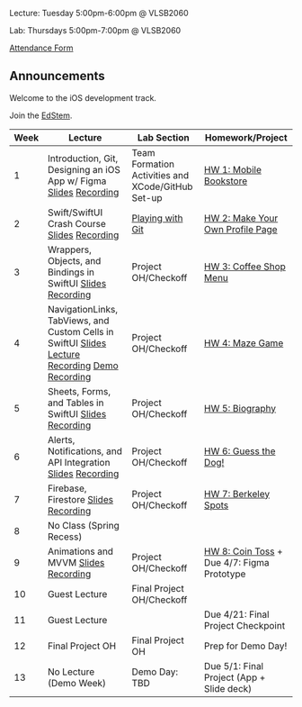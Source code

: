 Lecture: Tuesday 5:00pm-6:00pm @ VLSB2060

Lab: Thursdays 5:00pm-7:00pm @ VLSB2060

[Attendance Form](https://forms.gle/fZcaDStASixSnMiz7)

## Announcements

Welcome to the iOS development track.

Join the [EdStem](https://edstem.org/us/join/cw4Evx).

| Week | Lecture                                                                                                                                                                                                                                                                                                 | Lab Section                                       | Homework/Project                                  |
| ---- | ------------------------------------------------------------------------------------------------------------------------------------------------------------------------------------------------------------------------------------------------------------------------------------------------------- | ------------------------------------------------- | ------------------------------------------------- |
| 1    | Introduction, Git, Designing an iOS App w/ Figma [Slides](https://docs.google.com/presentation/d/1XNysgMNXDp1SQ-brEi6VXpvslDjAaCb-Ff4mEzl97gU/edit?usp=sharing) [Recording](https://youtu.be/EWQUF9ZkVwo)                                                                                               | Team Formation Activities and XCode/GitHub Set-up | [HW 1: Mobile Bookstore](/#/hw/ios/hw1)           |
| 2    | Swift/SwiftUI Crash Course [Slides](https://docs.google.com/presentation/d/195ObUWuP-sX3mCZpxWNBfUz9G0iaAD15yWLk9Zk3zFM/edit?usp=sharing) [Recording](https://youtu.be/e0PlOyde1BM)                                                                                                                     | [Playing with Git](/#/lab/ios/lab1)               | [HW 2: Make Your Own Profile Page](/#/hw/ios/hw2) |
| 3    | Wrappers, Objects, and Bindings in SwiftUI [Slides](https://docs.google.com/presentation/d/17MLVb17e9cwhlZnUGs-vNjXoGlrIfg54Eq_hGKVRO-U/edit?usp=sharing) [Recording](https://youtu.be/hxfpYZUMZnk)                                                                                                     | Project OH/Checkoff                               | [HW 3: Coffee Shop Menu](/#/hw/ios/hw3)           |
| 4    | NavigationLinks, TabViews, and Custom Cells in SwiftUI [Slides](https://docs.google.com/presentation/d/1ySBDc6uDeNfrIbNZDF5xSR4nYzImFHaWZQ5p8fqBKcw/edit?usp=share_link) [Lecture Recording](https://www.youtube.com/watch?v=xegPiD0oaz0) [Demo Recording](https://www.youtube.com/watch?v=MfGAkA8g0Lc) | Project OH/Checkoff                               | [HW 4: Maze Game](/#/hw/ios/hw4)                  |
| 5    | Sheets, Forms, and Tables in SwiftUI [Slides](https://docs.google.com/presentation/d/1zN28rT4tKRx-V4K9JD1kSI_YHk0FDXDYTIzhM1t-_8I/edit?usp=sharing) [Recording](https://youtu.be/xRYu3SiAHFs)                                                                                                           | Project OH/Checkoff                               | [HW 5: Biography](/#/hw/ios/hw5)                  |
| 6    | Alerts, Notifications, and API Integration [Slides](https://docs.google.com/presentation/d/13sQ4lIpJ3fNXQaeC0WOHgqpGyEm8gF10iZLt-p967W8/edit?usp=sharing) [Recording](https://youtu.be/q_ZLHcI6Wow)                                                                                                     | Project OH/Checkoff                               | [HW 6: Guess the Dog!](/#/hw/ios/hw6)             |
| 7    | Firebase, Firestore [Slides](https://docs.google.com/presentation/d/1r-oNpM56royNNyQB8AZX1f3OEuG64L_UD0jq68fmY4E/edit?usp=sharing) [Recording](https://www.youtube.com/watch?v=LjoXQkgP2gs)                                                                                                             | Project OH/Checkoff                               | [HW 7: Berkeley Spots](/#/hw/ios/hw7)             |
| 8    | No Class (Spring Recess)                                                                                                                                                                                                                                                                                |                                                   |                                                   |
| 9    | Animations and MVVM [Slides](https://docs.google.com/presentation/d/1H9chkPDsTZm49SMcVf72fOjhT2JYaHQ7AHNWs7UnrQg/edit?usp=sharing) [Recording](https://www.youtube.com/watch?v=JoKE7E_8gDY)                                                                                                                                                                                                                               | Project OH/Checkoff                               | [HW 8: Coin Toss](/#/hw/ios/hw8) + Due 4/7: Figma Prototype              |
| 10   | Guest Lecture                                                                                                                                                                                                                                                                                           | Final Project OH/Checkoff                        |                                                   |
| 11   | Guest Lecture                                                                                                                                                                                                                                                                                           |                                                   | Due 4/21: Final Project Checkpoint                |
| 12   | Final Project OH                                                                                                                                                                                                                                                                                        | Final Project OH                                  | Prep for Demo Day!                                |
| 13   | No Lecture (Demo Week)                                                                                                                                                                                                                                                                                  | Demo Day: TBD                                     | Due 5/1: Final Project (App + Slide deck)         |
